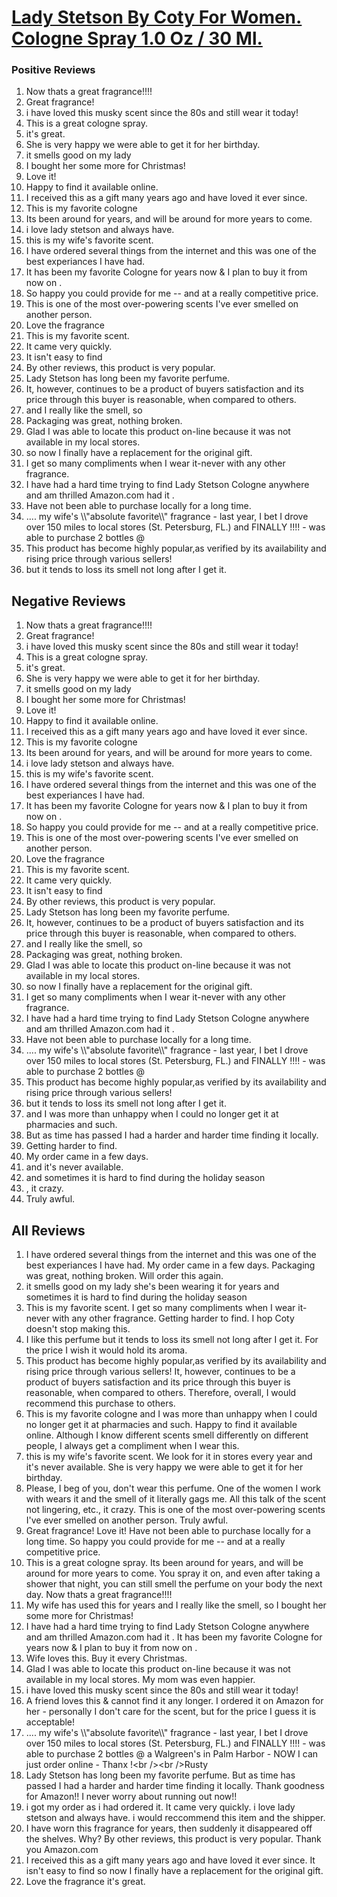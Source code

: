 # [Lady Stetson By Coty For Women. Cologne Spray 1.0 Oz / 30 Ml.](https://products.checkmycream.com/products/Lady-Stetson-By-Coty-For-Women.-Cologne-Spray-1.0-Oz-30-Ml..html)

### Positive Reviews

<ol>
      <li>Now thats a great fragrance!!!!</li>
      <li>Great fragrance!  </li>
      <li>i have loved this musky scent since the 80s and still wear it today!</li>
      <li>This is a great cologne spray.  </li>
      <li>it&#x27;s great.</li>
      <li>She is very happy we were able to get it for her birthday.</li>
      <li>it smells good on my lady</li>
      <li>I bought her some more for Christmas!</li>
      <li>Love it!  </li>
      <li>Happy to find it available online.  </li>
      <li>I received this as a gift many years ago and have loved it ever since.</li>
      <li>This is my favorite cologne</li>
      <li>Its been around for years, and will be around for more years to come.  </li>
      <li>i love lady stetson and always have.  </li>
      <li>this is my wife&#x27;s favorite scent.  </li>
      <li>I have ordered several things from the internet and this was one of the best experiances I have had.</li>
      <li>It has been my favorite Cologne for years now &amp; I plan to buy it from now on  .</li>
      <li>So happy you could provide for me -- and at a really competitive price.</li>
      <li>This is one of the most over-powering scents I&#x27;ve ever smelled on another person.  </li>
      <li>Love  the fragrance</li>
      <li>This is my favorite scent.  </li>
      <li>It came very quickly.  </li>
      <li>It isn&#x27;t easy to find</li>
      <li>By other reviews, this product is very popular.  </li>
      <li>Lady Stetson has long been my favorite perfume.</li>
      <li>It, however, continues to be a product of buyers satisfaction and its price through this buyer is reasonable, when compared to others.</li>
      <li>and I really like the smell, so</li>
      <li>Packaging was great, nothing broken.</li>
      <li>Glad I was able to locate this product on-line because it was not available in my local stores.</li>
      <li>so now I finally have a replacement for the original gift.</li>
      <li>I get so many compliments when I wear it-never with any other fragrance.  </li>
      <li>I have had a hard time trying to find Lady Stetson Cologne anywhere and am thrilled Amazon.com had it .</li>
      <li>Have not been able to purchase locally for a long time.  </li>
      <li>.... my wife&#x27;s \\&quot;absolute favorite\\&quot; fragrance - last year, I bet I drove over 150 miles to local stores (St. Petersburg, FL.) and FINALLY !!!! - was able to purchase 2 bottles @</li>
      <li>This product has become highly popular,as verified by its availability and rising price through various sellers!</li>
      <li>but it tends to loss its smell not long after I get it.</li>
</ol>


<h2>Negative Reviews</h2>
<ol>
<li> Now thats a great fragrance!!!!</li>
<li> Great fragrance!  </li>
<li> i have loved this musky scent since the 80s and still wear it today!</li>
<li> This is a great cologne spray.  </li>
<li> it&#x27;s great.</li>
<li> She is very happy we were able to get it for her birthday.</li>
<li> it smells good on my lady</li>
<li> I bought her some more for Christmas!</li>
<li> Love it!  </li>
<li> Happy to find it available online.  </li>
<li> I received this as a gift many years ago and have loved it ever since.</li>
<li> This is my favorite cologne</li>
<li> Its been around for years, and will be around for more years to come.  </li>
<li> i love lady stetson and always have.  </li>
<li> this is my wife&#x27;s favorite scent.  </li>
<li> I have ordered several things from the internet and this was one of the best experiances I have had.</li>
<li> It has been my favorite Cologne for years now &amp; I plan to buy it from now on  .</li>
<li> So happy you could provide for me -- and at a really competitive price.</li>
<li> This is one of the most over-powering scents I&#x27;ve ever smelled on another person.  </li>
<li> Love  the fragrance</li>
<li> This is my favorite scent.  </li>
<li> It came very quickly.  </li>
<li> It isn&#x27;t easy to find</li>
<li> By other reviews, this product is very popular.  </li>
<li> Lady Stetson has long been my favorite perfume.</li>
<li> It, however, continues to be a product of buyers satisfaction and its price through this buyer is reasonable, when compared to others.</li>
<li> and I really like the smell, so</li>
<li> Packaging was great, nothing broken.</li>
<li> Glad I was able to locate this product on-line because it was not available in my local stores.</li>
<li> so now I finally have a replacement for the original gift.</li>
<li> I get so many compliments when I wear it-never with any other fragrance.  </li>
<li> I have had a hard time trying to find Lady Stetson Cologne anywhere and am thrilled Amazon.com had it .</li>
<li> Have not been able to purchase locally for a long time.  </li>
<li> .... my wife&#x27;s \\&quot;absolute favorite\\&quot; fragrance - last year, I bet I drove over 150 miles to local stores (St. Petersburg, FL.) and FINALLY !!!! - was able to purchase 2 bottles @</li>
<li> This product has become highly popular,as verified by its availability and rising price through various sellers!</li>
<li> but it tends to loss its smell not long after I get it.</li>
<li> and I was more than unhappy when I could no longer get it at pharmacies and such.  </li>
<li> But as time has passed I had a harder and harder time finding it locally.</li>
<li> Getting harder to find.  </li>
<li> My order came in a few days.</li>
<li> and it&#x27;s never available.  </li>
<li> and sometimes it is hard to find during the holiday season</li>
<li> , it crazy.  </li>
<li> Truly awful.</li>
</ol>

<h2>All Reviews</h2>

<ol>
    <li> I have ordered several things from the internet and this was one of the best experiances I have had. My order came in a few days. Packaging was great, nothing broken. Will order this again.</li>
    <li> it smells good on my lady she&#x27;s been wearing it for years and sometimes it is hard to find during the holiday season</li>
    <li> This is my favorite scent.  I get so many compliments when I wear it-never with any other fragrance.  Getting harder to find.  I hop Coty doesn&#x27;t stop making this.</li>
    <li> I like this perfume but it tends to loss its smell not long after I get it. For the price I wish it would hold its aroma.</li>
    <li> This product has become highly popular,as verified by its availability and rising price through various sellers! It, however, continues to be a product of buyers satisfaction and its price through this buyer is reasonable, when compared to others. Therefore, overall, I would recommend this purchase to others.</li>
    <li> This is my favorite cologne and I was more than unhappy when I could no longer get it at pharmacies and such.  Happy to find it available online.  Although I know different scents smell differently on different people, I always get a compliment when I wear this.</li>
    <li> this is my wife&#x27;s favorite scent.  We look for it in stores every year and it&#x27;s never available.  She is very happy we were able to get it for her birthday.</li>
    <li> Please, I beg of you, don&#x27;t wear this perfume.  One of the women I work with wears it and the smell of it literally gags me.  All this talk of the scent not lingering, etc., it crazy.  This is one of the most over-powering scents I&#x27;ve ever smelled on another person.  Truly awful.</li>
    <li> Great fragrance!  Love it!  Have not been able to purchase locally for a long time.  So happy you could provide for me -- and at a really competitive price.</li>
    <li> This is a great cologne spray.  Its been around for years, and will be around for more years to come.  You spray it on, and even after taking a shower that night, you can still smell the perfume on your body the next day.  Now thats a great fragrance!!!!</li>
    <li> My wife has used this for years and I really like the smell, so I bought her some more for Christmas!</li>
    <li> I have had a hard time trying to find Lady Stetson Cologne anywhere and am thrilled Amazon.com had it . It has been my favorite Cologne for years now &amp; I plan to buy it from now on  .</li>
    <li> Wife loves this. Buy it every Christmas.</li>
    <li> Glad I was able to locate this product on-line because it was not available in my local stores. My mom was even happier.</li>
    <li> i have loved this musky scent since the 80s and still wear it today!</li>
    <li> A friend loves this &amp; cannot find it any longer. I ordered it on Amazon for her - personally I don&#x27;t care for the scent, but for the price I guess it is acceptable!</li>
    <li> .... my wife&#x27;s \\&quot;absolute favorite\\&quot; fragrance - last year, I bet I drove over 150 miles to local stores (St. Petersburg, FL.) and FINALLY !!!! - was able to purchase 2 bottles @ a Walgreen&#x27;s in Palm Harbor - NOW I can just order online - Thanx !&lt;br /&gt;&lt;br /&gt;Rusty</li>
    <li> Lady Stetson has long been my favorite perfume. But as time has passed I had a harder and harder time finding it locally. Thank goodness for Amazon!!  I never worry about running out now!!</li>
    <li> i got my order as i had ordered it.  It came very quickly.  i love lady stetson and always have.  i would reccommend this item and the shipper.</li>
    <li> I have worn this fragrance for years, then suddenly it disappeared off the shelves.  Why?  By other reviews, this product is very popular.  Thank you Amazon.com</li>
    <li> I received this as a gift many years ago and have loved it ever since. It isn&#x27;t easy to find so now I finally have a replacement for the original gift.</li>
    <li> Love  the fragrance it&#x27;s great.</li>
</ol>




